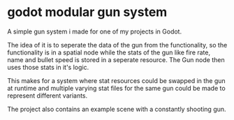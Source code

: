 # godot modular gun system

A simple gun system i made for one of my projects in Godot.

The idea of it is to seperate the data of the gun from the functionality, so the functionality is in a spatial node
while the stats of the gun like fire rate, name and bullet speed is stored in a seperate resource. The Gun node then uses those stats in it's logic.

This makes for a system where stat resources could be swapped in the gun at runtime and multiple varying stat files for the same gun could be made to represent
different variants.

The project also contains an example scene with a constantly shooting gun.
